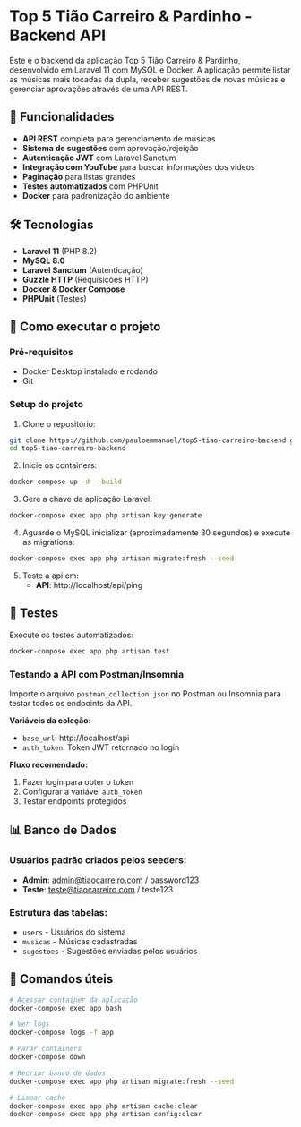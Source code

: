 # Top 5 Tião Carreiro & Pardinho - Backend API

Este é o backend da aplicação Top 5 Tião Carreiro & Pardinho, desenvolvido em Laravel 11 com MySQL e Docker. A aplicação permite listar as músicas mais tocadas da dupla, receber sugestões de novas músicas e gerenciar aprovações através de uma API REST.

## 🎯 Funcionalidades

- **API REST** completa para gerenciamento de músicas
- **Sistema de sugestões** com aprovação/rejeição
- **Autenticação JWT** com Laravel Sanctum
- **Integração com YouTube** para buscar informações dos vídeos
- **Paginação** para listas grandes
- **Testes automatizados** com PHPUnit
- **Docker** para padronização do ambiente

## 🛠️ Tecnologias

- **Laravel 11** (PHP 8.2)
- **MySQL 8.0**
- **Laravel Sanctum** (Autenticação)
- **Guzzle HTTP** (Requisições HTTP)
- **Docker & Docker Compose**
- **PHPUnit** (Testes)

## 🚀 Como executar o projeto

### Pré-requisitos

- Docker Desktop instalado e rodando
- Git

### Setup do projeto

1. Clone o repositório:
```bash
git clone https://github.com/pauloemmanuel/top5-tiao-carreiro-backend.git
cd top5-tiao-carreiro-backend
```

2. Inicie os containers:
```bash
docker-compose up -d --build
```

3. Gere a chave da aplicação Laravel:
```bash
docker-compose exec app php artisan key:generate
```

4. Aguarde o MySQL inicializar (aproximadamente 30 segundos) e execute as migrations:
```bash
docker-compose exec app php artisan migrate:fresh --seed
```


5. Teste a api em:
   - **API**: http://localhost/api/ping


## 🧪 Testes

Execute os testes automatizados:

```bash
docker-compose exec app php artisan test
```

### Testando a API com Postman/Insomnia

Importe o arquivo `postman_collection.json` no Postman ou Insomnia para testar todos os endpoints da API.

**Variáveis da coleção:**
- `base_url`: http://localhost/api
- `auth_token`: Token JWT retornado no login

**Fluxo recomendado:**
1. Fazer login para obter o token
2. Configurar a variável `auth_token` 
3. Testar endpoints protegidos

## 📊 Banco de Dados

### Usuários padrão criados pelos seeders:

- **Admin**: admin@tiaocarreiro.com / password123
- **Teste**: teste@tiaocarreiro.com / teste123

### Estrutura das tabelas:

- `users` - Usuários do sistema
- `musicas` - Músicas cadastradas
- `sugestoes` - Sugestões enviadas pelos usuários

## 🔧 Comandos úteis

```bash
# Acessar container da aplicação
docker-compose exec app bash

# Ver logs
docker-compose logs -f app

# Parar containers
docker-compose down

# Recriar banco de dados
docker-compose exec app php artisan migrate:fresh --seed

# Limpar cache
docker-compose exec app php artisan cache:clear
docker-compose exec app php artisan config:clear
```

